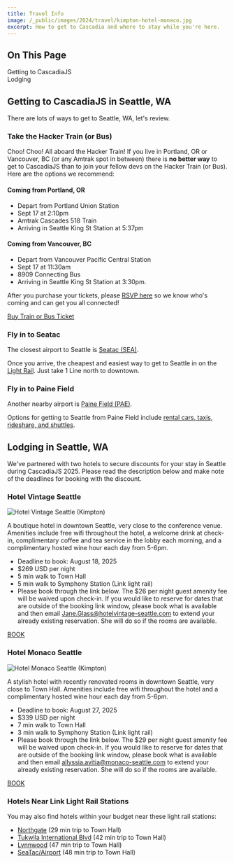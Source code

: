 ```yaml
---
title: Travel Info
image: /_public/images/2024/travel/kimpton-hotel-monaco.jpg
excerpt: How to get to Cascadia and where to stay while you're here.
---
```


<div id="toc">
<h2>On This Page</h2>
    <ul>
        <li><a href="#transportation">Getting to CascadiaJS</a></li>
        <li><a href="#lodging">Lodging</a></li>
    </ul>
</div>

<h2 id="transportation">Getting to CascadiaJS in Seattle, WA</h2>

There are lots of ways to get to Seattle, WA, let's review.

### Take the Hacker Train (or Bus)

Choo! Choo! All aboard the Hacker Train! If you live in Portland, OR or Vancouver, BC (or any Amtrak spot in between) there is **no better way** to get to CascadiaJS than to join your fellow devs on the Hacker Train (or Bus). Here are the options we recommend:


#### Coming from Portland, OR

* Depart from Portland Union Station
* Sept 17 at 2:10pm 
* Amtrak Cascades 518 Train
* Arriving in Seattle King St Station at 5:37pm

#### Coming from Vancouver, BC

* Depart from Vancouver Pacific Central Station
* Sept 17 at 11:30am
* 8909 Connecting Bus
* Arriving in Seattle King St Station at 3:30pm.

After you purchase your tickets, please [RSVP here](https://airtable.com/app4aehCXEydAuxKX/shrGMtQacna7N6YLw) so we know who's coming and can get you all connected!

<div class="cta secondary"><a target="_blank" href="https://www.amtrak.com/home.html">Buy Train or Bus Ticket</a></div>

### Fly in to Seatac

The closest airport to Seattle is [Seatac (SEA)](https://www.portseattle.org/sea-tac). 

Once you arrive, the cheapest and easiest way to get to Seattle in on the [Light Rail](https://www.soundtransit.org/ride-with-us/stops-stations/seatac-airport-station). Just take 1 Line north to downtown.

### Fly in to Paine Field

Another nearby airport is [Paine Field (PAE)](https://www.painefield.com/). 

Options for getting to Seattle from Paine Field include [rental cars, taxis, rideshare, and shuttles](https://flypainefield.com/about/location).

<h2 id="lodging">Lodging in Seattle, WA</h2>

We've partnered with two hotels to secure discounts for your stay in Seattle during CascadiaJS 2025. Please read the description below and make note of the deadlines for booking with the discount.

### Hotel Vintage Seattle

![Hotel Vintage Seattle (Kimpton)](/_public/images/2025/kimpton-seattle.jpg)

A boutique hotel in downtown Seattle, very close to the conference venue. Amenities include free wifi throughout the hotel, a welcome drink at check-in, complimentary coffee and tea service in the lobby each morning, and a complimentary hosted wine hour each day from 5-6pm.

* Deadline to book: <span class="highlight warning">August 18, 2025</span>
* $269 USD per night
* 5 min walk to Town Hall
* 5 min walk to Symphony Station (Link light rail)
* Please book through the link below. The $26 per night guest amenity fee will be waived upon check-in. If you would like to reserve for dates that are outside of the booking link window, please book what is available and then email Jane.Glass@hotelvintage-seattle.com to extend your already existing reservation. She will do so if the rooms are available.

<div class="cta secondary"><a href="https://www.kimptonhotels.com/redirect?path=asearch&brandCode=KI&localeCode=en&regionCode=1&hotelCode=SEAVP&checkInDate=17&checkInMonthYear=082025&checkOutDate=20&checkOutMonthYear=082025&rateCode=6CBARC&_PMID=99801505&GPC=CJS&cn=no&viewfullsite=true">BOOK</a></div>

### Hotel Monaco Seattle

![Hotel Monaco Seattle (Kimpton)](/_public/images/2024/travel/kimpton-hotel-monaco.jpg)

A stylish hotel with recently renovated rooms in downtown Seattle, very close to Town Hall. Amenities include free wifi throughout the hotel and a complimentary hosted wine hour each day from 5-6pm.

* Deadline to book: <span class="highlight warning">August 27, 2025</span>
* $339 USD per night 
* 7 min walk to Town Hall
* 3 min walk to Symphony Station (Link light rail)
* Please book through the link below. The $29 per night guest amenity fee will be waived upon check-in. If you would like to reserve for dates that are outside of the booking link window, please book what is available and then email allyssia.avitia@monaco-seattle.com to extend your already existing reservation. She will do so if the rooms are available.

<div class="cta secondary"><a href="https://www.ihg.com/hotels/us/en/find-hotels/select-roomrate?qDest=1101%20Fourth%20Avenue,%20Seattle,%20WA,%20US&qPt=CASH&qCiD=17&qCoD=20&qCiMy=082025&qCoMy=082025&qAdlt=1&qChld=0&qRms=1&qIta=99801505&qRtP=6CBARC&qAAR=6CBARC&qGrpCd=JS5&qSlH=seasm&srb_u=1&qSrt=sAV&qBrs=6c.hi.ex.sb.ul.ic.cp.cw.in.vn.cv.rs.ki.kd.ma.sp.va.sp.re.vx.nd.sx.we.lx.rn.sn.sn.sn.sn.sn.nu.ge&qWch=0&qSmP=0&qRad=30&qRdU=mi&setPMCookies=false&qpMbw=0&qErm=false&qpMn=0&qRmFltr=">BOOK</a></div>


### Hotels Near Link Light Rail Stations

You may also find hotels within your budget near these light rail stations:

* <a href="https://maps.app.goo.gl/D9qDicWdB85CUdyk7">Northgate</a> (29 min trip to Town Hall)
* <a href="https://maps.app.goo.gl/2JVNj7cRezShFE7a9">Tukwila International Blvd</a> (42 min trip to Town Hall) 
* <a href="https://maps.app.goo.gl/owvWeSKwKZmWiZDLA">Lynnwood</a> (47 min trip to Town Hall)
* <a href="https://maps.app.goo.gl/wqCkznCYG9cnXWtU9">SeaTac/Airport</a> (48 min trip to Town Hall)


